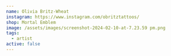 ```yaml
---
name: Olivia Britz-Wheat
instagram: https://www.instagram.com/obritztattoos/
shop: Mortal Emblem
image: /assets/images/screenshot-2024-02-10-at-7.23.59 pm.png
tags:
  - artist
active: false
---
```

